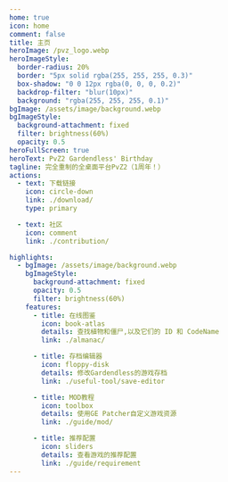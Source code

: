 ```yaml
---
home: true
icon: home
comment: false
title: 主页
heroImage: /pvz_logo.webp
heroImageStyle:
  border-radius: 20%
  border: "5px solid rgba(255, 255, 255, 0.3)"
  box-shadow: "0 0 12px rgba(0, 0, 0, 0.2)"
  backdrop-filter: "blur(10px)"
  background: "rgba(255, 255, 255, 0.1)"
bgImage: /assets/image/background.webp
bgImageStyle:
  background-attachment: fixed
  filter: brightness(60%)
  opacity: 0.5
heroFullScreen: true
heroText: PvZ2 Gardendless' Birthday
tagline: 完全重制的全桌面平台PvZ2（1周年！）
actions:
  - text: 下载链接
    icon: circle-down
    link: ./download/
    type: primary

  - text: 社区
    icon: comment
    link: ./contribution/

highlights:
  - bgImage: /assets/image/background.webp
    bgImageStyle:
      background-attachment: fixed
      opacity: 0.5
      filter: brightness(60%)
    features:
      - title: 在线图鉴
        icon: book-atlas
        details: 查找植物和僵尸,以及它们的 ID 和 CodeName
        link: ./almanac/

      - title: 存档编辑器
        icon: floppy-disk
        details: 修改Gardendless的游戏存档
        link: ./useful-tool/save-editor

      - title: MOD教程
        icon: toolbox
        details: 使用GE Patcher自定义游戏资源
        link: ./guide/mod/

      - title: 推荐配置
        icon: sliders
        details: 查看游戏的推荐配置
        link: ./guide/requirement
---
```

